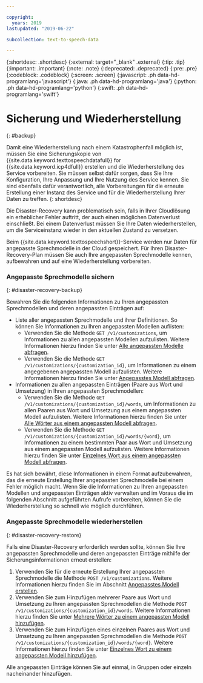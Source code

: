 ```yaml
---

copyright:
  years: 2019
lastupdated: "2019-06-22"

subcollection: text-to-speech-data

---
```


{:shortdesc: .shortdesc}
{:external: target="_blank" .external}
{:tip: .tip}
{:important: .important}
{:note: .note}
{:deprecated: .deprecated}
{:pre: .pre}
{:codeblock: .codeblock}
{:screen: .screen}
{:javascript: .ph data-hd-programlang='javascript'}
{:java: .ph data-hd-programlang='java'}
{:python: .ph data-hd-programlang='python'}
{:swift: .ph data-hd-programlang='swift'}

# Sicherung und Wiederherstellung
{: #backup}

Damit eine Wiederherstellung nach einem Katastrophenfall möglich ist, müssen Sie eine Sicherungskopie von {{site.data.keyword.texttospeechdatafull}} for {{site.data.keyword.icp4dfull}} erstellen und die Wiederherstellung des Service vorbereiten. Sie müssen selbst dafür sorgen, dass Sie Ihre Konfiguration, Ihre Anpassung und Ihre Nutzung des Service kennen. Sie sind ebenfalls dafür verantwortlich, alle Vorbereitungen für die erneute Erstellung einer Instanz des Service und für die Wiederherstellung Ihrer Daten zu treffen.
{: shortdesc}

Die Disaster-Recovery kann problematisch sein, falls in Ihrer Cloudlösung ein erheblicher Fehler auftritt, der auch einen möglichen Datenverlust einschließt. Bei einem Datenverlust müssen Sie Ihre Daten wiederherstellen, um die Serviceinstanz wieder in den aktuellen Zustand zu versetzen. 

Beim {{site.data.keyword.texttospeechshort}}-Service werden nur Daten für angepasste Sprechmodelle in der Cloud gespeichert. Für Ihren Disaster-Recovery-Plan müssen Sie auch Ihre angepassten Sprechmodelle kennen, aufbewahren und auf eine Wiederherstellung vorbereiten.

### Angepasste Sprechmodelle sichern
{: #disaster-recovery-backup}

Bewahren Sie die folgenden Informationen zu Ihren angepassten Sprechmodellen und deren angepassten Einträgen auf:

-   Liste aller angepassten Sprechmodelle und ihrer Definitionen. So können Sie Informationen zu Ihren angepassten Modellen auflisten:
    -   Verwenden Sie die Methode `GET /v1/customizations`, um Informationen zu allen angepassten Modellen aufzulisten. Weitere Informationen hierzu finden Sie unter [Alle angepassten Modelle abfragen](/docs/services/text-to-speech-data?topic=text-to-speech-data-customModels#cuModelsQueryAll).
    -   Verwenden Sie die Methode `GET /v1/customizations/{customization_id}`, um Informationen zu einem angegebenen angepassten Modell aufzulisten. Weitere Informationen hierzu finden Sie unter [Angepasstes Modell abfragen](/docs/services/text-to-speech-data?topic=text-to-speech-data-customModels#cuModelsQuery).
-   Informationen zu allen angepassten Einträgen (Paare aus Wort und Umsetzung) in Ihren angepassten Sprechmodellen:
    -   Verwenden Sie die Methode `GET /v1/customizations/{customization_id}/words`, um Informationen zu allen Paaren aus Wort und Umsetzung aus einem angepassten Modell aufzulisten. Weitere Informationen hierzu finden Sie unter [Alle Wörter aus einem angepassten Modell abfragen](/docs/services/text-to-speech-data?topic=text-to-speech-data-customWords#cuWordsQueryModel).
    -   Verwenden Sie die Methode `GET /v1/customizations/{customization_id}/words/{word}`, um Informationen zu einem bestimmten Paar aus Wort und Umsetzung aus einem angepassten Modell aufzulisten. Weitere Informationen hierzu finden Sie unter [Einzelnes Wort aus einem angepassten Modell abfragen](/docs/services/text-to-speech-data?topic=text-to-speech-data-customWords#cuWordQueryModel).

Es hat sich bewährt, diese Informationen in einem Format aufzubewahren, das die erneute Erstellung Ihrer angepassten Sprechmodelle bei einem Fehler möglich macht. Wenn Sie die Informationen zu Ihren angepassten Modellen und angepassten Einträgen aktiv verwalten und im Voraus die im folgenden Abschnitt aufgeführten Aufrufe vorbereiten, können Sie die Wiederherstellung so schnell wie möglich durchführen.

### Angepasste Sprechmodelle wiederherstellen
{: #disaster-recovery-restore}

Falls eine Disaster-Recovery erforderlich werden sollte, können Sie Ihre angepassten Sprechmodelle und deren angepassten Einträge mithilfe der Sicherungsinformationen erneut erstellen:

1.  Verwenden Sie für die erneute Erstellung Ihrer angepassten Sprechmodelle die Methode `POST /v1/customizations`. Weitere Informationen hierzu finden Sie im Abschnitt [Angepasstes Modell erstellen](/docs/services/text-to-speech-data?topic=text-to-speech-data-customModels#cuModelsCreate).
1.  Verwenden Sie zum Hinzufügen mehrerer Paare aus Wort und Umsetzung zu Ihren angepassten Sprechmodellen die Methode `POST /v1/customizations/{customization_id}/words`. Weitere Informationen hierzu finden Sie unter [Mehrere Wörter zu einem angepassten Modell hinzufügen](/docs/services/text-to-speech-data?topic=text-to-speech-data-customWords#cuWordsAdd).
1.  Verwenden Sie zum Hinzufügen eines einzelnen Paares aus Wort und Umsetzung zu Ihren angepassten Sprechmodellen die Methode `POST /v1/customizations/{customization_id}/words/{word}`. Weitere Informationen hierzu finden Sie unter [Einzelnes Wort zu einem angepassten Modell hinzufügen](/docs/services/text-to-speech-data?topic=text-to-speech-data-customWords#cuWordAdd).

Alle angepassten Einträge können Sie auf einmal, in Gruppen oder einzeln nacheinander hinzufügen.
